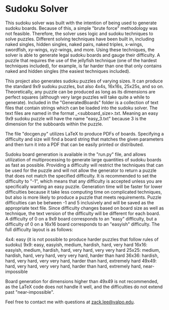 # Sudoku Solver

This sudoku solver was built with the intention of being used to generate sudoku boards. Because of this, a simple "brute force" methodology was not feasible. Therefore, the solver uses logic and sudoku techniques to solve puzzles. Different solving techniques have been built in, including naked singles, hidden singles, naked pairs, naked triples, x-wings, swordfish, xy-wings, xyz-wings, and more. Using these techniques, the solver is able to generate legal sudoku boards and gauge their difficulty. A puzzle that requires the use of the jellyfish technique (one of the hardest techniques included), for example, is far harder than one that only contains naked and hidden singles (the easiest techniques included).

This project also generates sudoku puzzles of varying sizes. It can produce the standard 9x9 sudoku puzzles, but also 4x4s, 16x16s, 25x25s, and so on. Theoretically, any puzzle can be produced as long as its dimensions are perfect squares (although very large puzzles will take quite a while to generate). Included in the "GeneratedBoards" folder is a collection of text files that contain strings which can be loaded into the sudoku solver. The text files are named in the format <difficulty>_<subboard_size>.txt. Meaning an easy 9x9 sudoku puzzle will have the name "easy_3.txt" because 3 is the dimension for the subboards within the puzzle.

The file "docgen.py" utilizes LaTeX to produce PDFs of boards. Specifying a difficulty and size will find a board string that matches the given parameters and then turn it into a PDF that can be easily printed or distributed.

Sudoku board generation is available in the "run.py" file, and allows utilization of multiprocessing to generate large quantities of sudoku boards as fast as possible. Providing a difficulty will restrict the techniques that can be used for the puzzle and will not allow the generator to return a puzzle that does not match the specified difficulty. It is recommended to set the difficulty to "-1", which means that any difficulty is accepted unless you are specifically wanting an easy puzzle. Generation time will be faster for lower difficulties because it take less computing time on complicated techniques, but also is more likely to produce a puzzle that meets requirements. Puzzle difficulties can be between -1 and 5 inclusively and will be saved as the appropriate text file. Since difficulty changes based on board size as well as technique, the text version of the difficulty will be different for each board. A difficulty of 0 on a 9x9 board corresponds to an "easy" difficulty, but a difficulty of 0 on a 16x16 board corresponds to an "easyish" difficulty. The full difficulty layout is as follows:

  4x4: easy (it is not possible to produce harder puzzles that follow rules of sudoku)
  9x9: easy, easyish, medium, hardish, hard, very hard
  16x16: easyish, medium, hardish, hard, very hard, very very hard
  25x25: medium, hardish, hard, very hard, very very hard, harder than hard
  36x36: hardish, hard, very hard, very very hard, harder than hard, extremely hard
  49x49: hard, very hard, very very hard, harder than hard, extremely hard, near-impossible

Board generation for dimensions higher than 49x49 is not recommended, as the LaTeX code does not handle it well, and the difficulties do not extend past "near-impossible".

Feel free to contact me with questions at zack.lee@valpo.edu.
